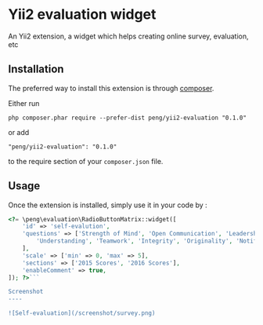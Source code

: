 Yii2 evaluation widget
======================
An Yii2 extension, a widget which helps creating online survey, evaluation, etc

Installation
------------

The preferred way to install this extension is through [composer](http://getcomposer.org/download/).

Either run

```
php composer.phar require --prefer-dist peng/yii2-evaluation "0.1.0"
```

or add

```
"peng/yii2-evaluation": "0.1.0"
```

to the require section of your `composer.json` file.


Usage
-----

Once the extension is installed, simply use it in your code by  :

```php
<?= \peng\evaluation\RadioButtonMatrix::widget([
	'id' => 'self-evalution',
	'questions' => ['Strength of Mind', 'Open Communication', 'Leadership',
		'Understanding', 'Teamwork', 'Integrity', 'Originality', 'Notification',
	],
	'scale' => ['min' => 0, 'max' => 5],
	'sections' => ['2015 Scores', '2016 Scores'],
	'enableComment' => true,
]); ?>```

Screenshot
----

![Self-evaluation](/screenshot/survey.png)
